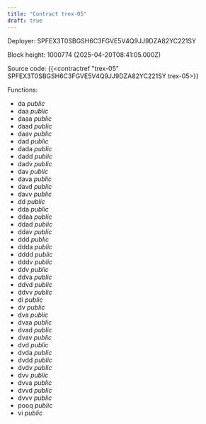 ```yaml
---
title: "Contract trex-05"
draft: true
---
```

Deployer: SPFEX3T0SBGSH6C3FGVE5V4Q9JJ9DZA82YC221SY


 



Block height: 1000774 (2025-04-20T08:41:05.000Z)

Source code: {{<contractref "trex-05" SPFEX3T0SBGSH6C3FGVE5V4Q9JJ9DZA82YC221SY trex-05>}}

Functions:

* da _public_
* daa _public_
* daaa _public_
* daad _public_
* daav _public_
* dad _public_
* dada _public_
* dadd _public_
* dadv _public_
* dav _public_
* dava _public_
* davd _public_
* davv _public_
* dd _public_
* dda _public_
* ddaa _public_
* ddad _public_
* ddav _public_
* ddd _public_
* ddda _public_
* dddd _public_
* dddv _public_
* ddv _public_
* ddva _public_
* ddvd _public_
* ddvv _public_
* di _public_
* dv _public_
* dva _public_
* dvaa _public_
* dvad _public_
* dvav _public_
* dvd _public_
* dvda _public_
* dvdd _public_
* dvdv _public_
* dvv _public_
* dvva _public_
* dvvd _public_
* dvvv _public_
* pooq _public_
* vi _public_
